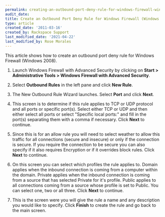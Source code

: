 ```yaml
---
permalink: creating-an-outbound-port-deny-rule-for-windows-firewall-windows-2008/
audit_date:
title: Create an Outbound Port Deny Rule for Windows Firewall (Windows 2008)
type: article
created_date: '2011-03-16'
created_by: Rackspace Support
last_modified_date: '2021-04-22'
last_modified_by: Rose Morales
---
```


This article shows how to create an outbound port deny rule for Windows Firewall (Windows 2008).

1. Launch Windows Firewall with Advanced Security by clicking on **Start > Administrative Tools > Windows Firewall with Advanced Security**.

2. Select **Outbound Rules** in the left pane and click **New Rule**.

3. The New Outbound Rule Wizard launches. Select **Port** and click **Next**.

4. This screen is to determine if this rule applies to TCP or UDP
protocol and all ports or specific port(s). Select either TCP or UDP and
then either select all ports or select "Specific local ports:" and fill
in the port(s) separating them with a comma if necessary. Click **Next** to
continue.

5. Since this is for an allow rule you will need to select weather to
allow this traffic for all connections (secure and insecure) or only if
the connection is secure. If you require the connection to be secure you
can also specify if it also requires Encryption or if it overrides block
rules. Click **Next** to continue.

6. On this screen you can select which profiles the rule applies to.
Domain applies when the inbound connection is coming from a computer
within the domain. Private applies when the inbound connection is coming
from a source that has selected Private for it's profile. Public applies
to all connections coming from a source whose profile is set to Public.
You can select one, two or all three. Click **Next** to continue.

7. This is the screen were you will give the rule a name and any
description you would like to specify. Click **Finish** to create the rule
and go back to the main screen.
